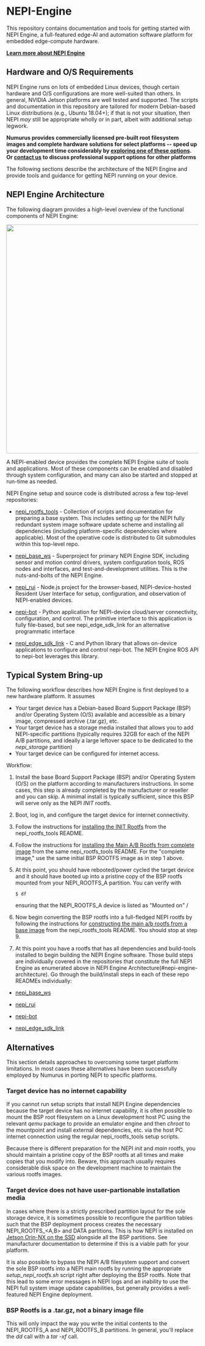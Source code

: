 # NEPI-Engine
This repository contains documentation and tools for getting started with NEPI Engine, a full-featured edge-AI and automation software platform for embedded edge-compute hardware.

**[Learn more about NEPI Engine](https://numurus.com/software-nepi-engine/)**

## Hardware and O/S Requirements
NEPI Engine runs on lots of embedded Linux devices, though certain hardware and O/S configurations are more well-suited than others. In general, NVIDIA Jetson platforms are well tested and supported. The scripts and documentation in this repository are tailored for modern Debian-based Linux distributions (e.g., Ubuntu 18.04+); if that is not your situation, then NEPI _may_ still be appropriate wholly or in part, albeit with additional setup legwork.

**Numurus provides commercially licensed pre-built root filesystem images and complete hardware solutions for select platforms -- speed up your development time considerably by [exploring one of these options](https://numurus.com/wp-content/uploads/NEPI-Engine-Pre-Built-Image-Installation-Instructions.pdf). Or [contact us](mailto:nepi@numurus.com) to discuss professional support options for other platforms**

The following sections describe the architecture of the NEPI Engine and provide tools and guidance for getting NEPI running on your device.

## NEPI Engine Architecture

The following diagram provides a high-level overview of the functional components of NEPI Engine:

<img src="https://github.com/numurus-nepi/nepi-engine/assets/140538444/30ba3894-7a87-4b2c-8d88-2a32d9372dad" width="600px">

A NEPI-enabled device provides the complete NEPI Engine suite of tools and applications. Most of these components can be enabled and disabled through system configuration, and many can also be started and stopped at run-time as needed.

NEPI Engine setup and source code is distributed across a few top-level repositories:

- [nepi_rootfs_tools](https://github.com/numurus-nepi/nepi_rootfs_tools) - Collection of scripts and documentation for preparing a base system. This includes setting up for the NEPI fully redundant system image software update scheme and installing all dependencies (including platform-specific dependencies where applicable). Most of the operative code is distributed to Git submodules within this top-level repo.

- [nepi_base_ws](https://github.com/numurus-nepi/nepi_base_ws) - Superproject for primary NEPI Engine SDK, including sensor and motion control drivers, system configuration tools, ROS nodes and interfaces, and test-and-development utilities. This is the nuts-and-bolts of the NEPI Engine.

- [nepi_rui](https://github.com/numurus-nepi/nepi_rui) - Node.js project for the browser-based, NEPI-device-hosted Resident User Interface for setup, configuration, and observation of NEPI-enabled devices.

- [nepi-bot](https://github.com/numurus-nepi/nepi_rui) - Python application for NEPI-device cloud/server connectivity, configuration, and control. The primitive interface to this application is fully file-based, but see nepi_edge_sdk_link for an alternative programmatic interface

- [nepi_edge_sdk_link](https://github.com/numurus-nepi/nepi_edge_sdk_link) - C and Python library that allows on-device applications to configure and control nepi-bot. The NEPI Engine ROS API to nepi-bot leverages this library.

## Typical System Bring-up
The following workflow describes how NEPI Engine is first deployed to a new hardware platform. It assumes
- Your target device has a Debian-based Board Support Package (BSP) and/or Operating System (O/S) available and accessible as a binary image, compressed archive (.tar.gz), etc.
- Your target device has a storage media installed that allows you to add NEPI-specific partitions (typically requires 32GB for each of the NEPI A/B partitions, and ideally a large leftover space to be dedicated to the _nepi_storage_ partition)
- Your target device can be configured for internet access. 

Workflow:
1. Install the base Board Support Package (BSP) and/or Operating System (O/S) on the platform according to manufacturers instructions. In some cases, this step is already completed by the manufacturer or reseller and you can skip. A minimal install is typically sufficient, since this BSP will serve only as the NEPI _INIT_ rootfs.

1. Boot, log in, and configure the target device for internet connectivity. 

1. Follow the instructions for [installing the INIT Rootfs](https://github.com/numurus-nepi/nepi_rootfs_tools#installing-the-init-rootfs) from the nepi_rootfs_tools README.

1. Follow the instructions for [installing the Main A/B Rootfs from complete image](https://github.com/numurus-nepi/nepi_rootfs_tools?tab=readme-ov-file#installing-the-main-ab-rootfs-from-complete-image) from the same nepi_rootfs_tools README. For the "complete image," use the same initial BSP ROOTFS image as in step 1 above.

1. At this point, you should have rebooted/power cycled the target device and it should have booted up into a pristine copy of the BSP rootfs mounted from your NEPI_ROOTFS_A partition. You can verify with
    ```
    $ df
    ```
    ensuring that the NEPI_ROOTFS_A device is listed as "Mounted on" /

1. Now begin converting the BSP rootfs into a full-fledged NEPI rootfs by following the instructions for [constructing the main a/b rootfs from a base image](https://github.com/numurus-nepi/nepi_rootfs_tools?tab=readme-ov-file#constructing-the-main-ab-rootfs-from-a-base-image) from the nepi_rootfs_tools README. You should stop at step 9.

1. At this point you have a rootfs that has all dependencies and build-tools installed to begin building the NEPI Engine software. Those build steps are individually covered in the repositories that constitute the full NEPI Engine as enumerated above in NEPI Engine Architecture(#nepi-engine-architecture). Go through the build/install steps in each of these repo READMEs individually:
- [nepi_base_ws](https://github.com/numurus-nepi/nepi_base_ws)

- [nepi_rui](https://github.com/numurus-nepi/nepi_rui)

- [nepi-bot](https://github.com/numurus-nepi/nepi_rui)

- [nepi_edge_sdk_link](https://github.com/numurus-nepi/nepi_edge_sdk_link)

## Alternatives
This section details approaches to overcoming some target platform limitations. In most cases these alternatives have been successfully employed by Numurus in porting NEPI to specific platforms.

### Target device has no internet capability
If you cannot run setup scripts that install NEPI Engine dependencies because the target device has no internet capability, it is often possible to mount the BSP root filesystem on a Linux development host PC using the relevant _qemu_ package to provide an emulator engine and then _chroot_ to the mountpoint and install external dependencies, etc. via the host PC internet connection using the regular nepi_rootfs_tools setup scripts.

Because there is different preparation for the NEPI _init_ and _main_ rootfs, you should maintain a pristine copy of the BSP rootfs at all times and make copies that you modify into. Beware, this approach usually requires considerable disk space on the development machine to maintain the various rootfs images.

### Target device does not have user-partionable installation media
In cases where there is a strictly prescribed partition layout for the sole storage device, it is sometimes possible to reconfigure the partition tables such that the BSP deployment process creates the necessary NEPI_ROOTFS_<A,B> and DATA partitions. This is how NEPI is installed on [Jetson Orin-NX on the SSD](https://github.com/numurus-nepi/nepi_rootfs_tools/blob/master/dev_host_tools/jetson_initrd_flash_support/README_nepi_initrd_flash.txt) alongside all the BSP partitions. See manufacturer documentation to determine if this is a viable path for your platform.

It is also possible to bypass the NEPI A/B filesystem support and convert the sole BSP rootfs into a NEPI main rootfs by running the appropriate _setup_nepi_rootfs.sh_ script right after deploying the BSP rootfs. Note that this lead to some error messages in NEPI logs and an inability to use the NEPI full system image update capabilities, but generally provides a well-featured NEPI Engine deployment.

### BSP Rootfs is a .tar.gz, not a binary image file
This will only impact the way you write the initial contents to the NEPI_ROOTFS_A and NEPI_ROOTFS_B partitions. In general, you'll replace the _dd_ call with a _tar -xf_ call.
